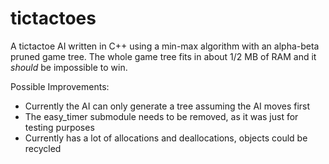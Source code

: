 # tictactoes

A tictactoe AI written in C++ using a min-max algorithm with an alpha-beta pruned game tree. The whole game tree fits in about 1/2 MB of RAM and it *should* be impossible to win.
  
Possible Improvements:
  - Currently the AI can only generate a tree assuming the AI moves first
  - The easy_timer submodule needs to be removed, as it was just for testing purposes
  - Currently has a lot of allocations and deallocations, objects could be recycled
    
